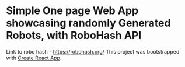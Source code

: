 # Simple One page Web App showcasing randomly Generated Robots, with RoboHash API 
Link to robo hash - https://robohash.org/
This project was bootstrapped with [Create React App](https://github.com/facebook/create-react-app).